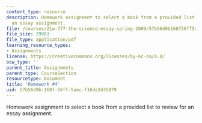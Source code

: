 ```yaml
---
content_type: resource
description: Homework assignment to select a book from a provided list to review for
  an essay assignment.
file: /courses/21w-777-the-science-essay-spring-2009/57b56d9b168f56ff5aecf16de2d35879_MIT21W_777s09_assn03_hw4.pdf
file_size: 29983
file_type: application/pdf
learning_resource_types:
- Assignments
license: https://creativecommons.org/licenses/by-nc-sa/4.0/
ocw_type: ''
parent_title: Assignments
parent_type: CourseSection
resourcetype: Document
title: 'Homework #4'
uid: 57b56d9b-168f-56ff-5aec-f16de2d35879
---
```

Homework assignment to select a book from a provided list to review for an essay assignment.